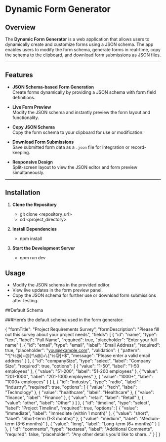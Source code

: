# Dynamic Form Generator

## Overview

The **Dynamic Form Generator** is a web application that allows users to dynamically create and customize forms using a JSON schema. The app enables users to modify the form schema, generate forms in real-time, copy the schema to the clipboard, and download form submissions as JSON files.

---

## Features

- **JSON Schema-based Form Generation**  
  Create forms dynamically by providing a JSON schema with form field definitions.

- **Live Form Preview**  
  Modify the JSON schema and instantly preview the form layout and functionality.

- **Copy JSON Schema**  
  Copy the form schema to your clipboard for use or modification.

- **Download Form Submissions**  
  Save submitted form data as a `.json` file for integration or record-keeping.

- **Responsive Design**  
  Split-screen layout to view the JSON editor and form preview simultaneously.

---

## Installation

1. **Clone the Repository**

   - git clone <repository_url>
   - cd <project_directory>

2. **Install Dependencies**

   - npm install

3. **Start the Development Server**
   - npm run dev

## Usage

- Modify the JSON schema in the provided editor.
- View live updates in the form preview panel.
- Copy the JSON schema for further use or download form submissions after testing.

##Default Schema

###Here’s the default schema used in the form generator:

{
"formTitle": "Project Requirements Survey",
"formDescription": "Please fill out this survey about your project needs",
"fields": [
{
"id": "name",
"type": "text",
"label": "Full Name",
"required": true,
"placeholder": "Enter your full name"
},
{
"id": "email",
"type": "email",
"label": "Email Address",
"required": true,
"placeholder": "you@example.com",
"validation": {
"pattern": "^[^\\s@]+@[^\\s@]+\\.[^\\s@]+$",
"message": "Please enter a valid email address"
}
},
{
"id": "companySize",
"type": "select",
"label": "Company Size",
"required": true,
"options": [
{
"value": "1-50",
"label": "1-50 employees"
},
{
"value": "51-200",
"label": "51-200 employees"
},
{
"value": "201-1000",
"label": "201-1000 employees"
},
{
"value": "1000+",
"label": "1000+ employees"
}
]
},
{
"id": "industry",
"type": "radio",
"label": "Industry",
"required": true,
"options": [
{
"value": "tech",
"label": "Technology"
},
{
"value": "healthcare",
"label": "Healthcare"
},
{
"value": "finance",
"label": "Finance"
},
{
"value": "retail",
"label": "Retail"
},
{
"value": "other",
"label": "Other"
}
]
},
{
"id": "timeline",
"type": "select",
"label": "Project Timeline",
"required": true,
"options": [
{
"value": "immediate",
"label": "Immediate (within 1 month)"
},
{
"value": "short",
"label": "Short-term (1-3 months)"
},
{
"value": "medium",
"label": "Medium-term (3-6 months)"
},
{
"value": "long",
"label": "Long-term (6+ months)"
}
]
},
{
"id": "comments",
"type": "textarea",
"label": "Additional Comments",
"required": false,
"placeholder": "Any other details you'd like to share..."
}
]
}
